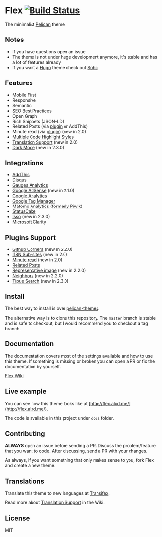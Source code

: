 # Flex [![Build Status](https://travis-ci.org/alexandrevicenzi/Flex.svg?branch=master)](https://travis-ci.org/alexandrevicenzi/Flex)

The minimalist [Pelican](http://blog.getpelican.com/) theme.

## Notes

- If you have questions open an issue
- The theme is not under huge development anymore, it's stable and has a lot of features already
- If you want a [Hugo](https://gohugo.io/) theme check out [Soho](https://github.com/alexandrevicenzi/soho)

## Features

- Mobile First
- Responsive
- Semantic
- SEO Best Practices
- Open Graph
- Rich Snippets (JSON-LD)
- Related Posts (via [plugin](https://github.com/getpelican/pelican-plugins/tree/master/related_posts) or AddThis)
- Minute read (via [plugin](https://github.com/getpelican/pelican-plugins/tree/master/post_stats)) (new in 2.0)
- [Multiple Code Highlight Styles](https://github.com/alexandrevicenzi/Flex/wiki/Code-Highlight)
- [Translation Support](https://github.com/alexandrevicenzi/Flex/wiki/Translations) (new in 2.0)
- [Dark Mode](https://github.com/alexandrevicenzi/Flex/wiki/Dark-Mode) (new in 2.3.0)

## Integrations

- [AddThis](http://www.addthis.com/)
- [Disqus](https://disqus.com/)
- [Gauges Analytics](http://get.gaug.es/)
- [Google AdSense](https://www.google.com.br/adsense/start/) (new in 2.1.0)
- [Google Analytics](https://www.google.com/analytics/web/)
- [Google Tag Manager](https://www.google.com/tagmanager/)
- [Matomo Analytics (formerly Piwik)](https://matomo.org/)
- [StatusCake](https://www.statuscake.com/)
- [Isso](https://posativ.org/isso/) (new in 2.3.0)
- [Microsoft Clarity](https://clarity.microsoft.com)

## Plugins Support

- [Github Corners](https://github.com/tholman/github-corners) (new in 2.2.0)
- [I18N Sub-sites](https://github.com/getpelican/pelican-plugins/tree/master/i18n_subsites) (new in 2.0)
- [Minute read](https://github.com/getpelican/pelican-plugins/tree/master/post_stats) (new in 2.0)
- [Related Posts](https://github.com/getpelican/pelican-plugins/tree/master/related_posts)
- [Representative image](https://github.com/getpelican/pelican-plugins/tree/master/representative_image) (new in 2.2.0)
- [Neighbors](https://github.com/getpelican/pelican-plugins/tree/master/neighbors) (new in 2.2.0)
- [Tipue Search](https://github.com/getpelican/pelican-plugins/blob/master/tipue_search/) (new in 2.3.0)

## Install

The best way to install is over [pelican-themes](https://github.com/getpelican/pelican-themes).

The alternative way is to clone this repository. The `master` branch is stable and is safe to checkout, but I would recommend you to checkout a tag branch.

## Documentation

The documentation covers most of the settings available and how to use this theme.
If something is missing or broken you can open a PR or fix the documentation by yourself.

[Flex Wiki](https://github.com/alexandrevicenzi/Flex/wiki)

## Live example

You can see how this theme looks like at [http://flex.alxd.me/](http://flex.alxd.me/).

The code is available in this project under `docs` folder.

## Contributing

**ALWAYS** open an issue before sending a PR.
Discuss the problem/feature that you want to code.
After discussing, send a PR with your changes.

As always, if you want something that only makes sense to you, fork Flex and create a new theme.

## Translations

Translate this theme to new languages at [Transifex](https://www.transifex.com/alexandrevicenzi/flex-pelican/).

Read more about [Translation Support](https://github.com/alexandrevicenzi/Flex/wiki/Translations) in the Wiki.

## License

MIT
